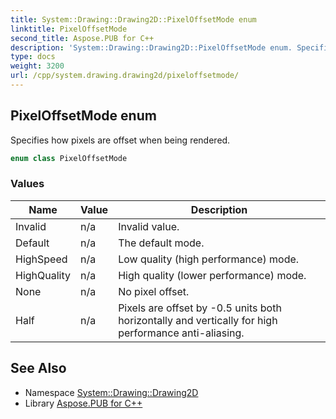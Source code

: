 ```yaml
---
title: System::Drawing::Drawing2D::PixelOffsetMode enum
linktitle: PixelOffsetMode
second_title: Aspose.PUB for C++
description: 'System::Drawing::Drawing2D::PixelOffsetMode enum. Specifies how pixels are offset when being rendered in C++.'
type: docs
weight: 3200
url: /cpp/system.drawing.drawing2d/pixeloffsetmode/
---
```

## PixelOffsetMode enum


Specifies how pixels are offset when being rendered.

```cpp
enum class PixelOffsetMode
```

### Values

| Name | Value | Description |
| --- | --- | --- |
| Invalid | n/a | Invalid value. |
| Default | n/a | The default mode. |
| HighSpeed | n/a | Low quality (high performance) mode. |
| HighQuality | n/a | High quality (lower performance) mode. |
| None | n/a | No pixel offset. |
| Half | n/a | Pixels are offset by -0.5 units both horizontally and vertically for high performance anti-aliasing. |

## See Also

* Namespace [System::Drawing::Drawing2D](../)
* Library [Aspose.PUB for C++](../../)
